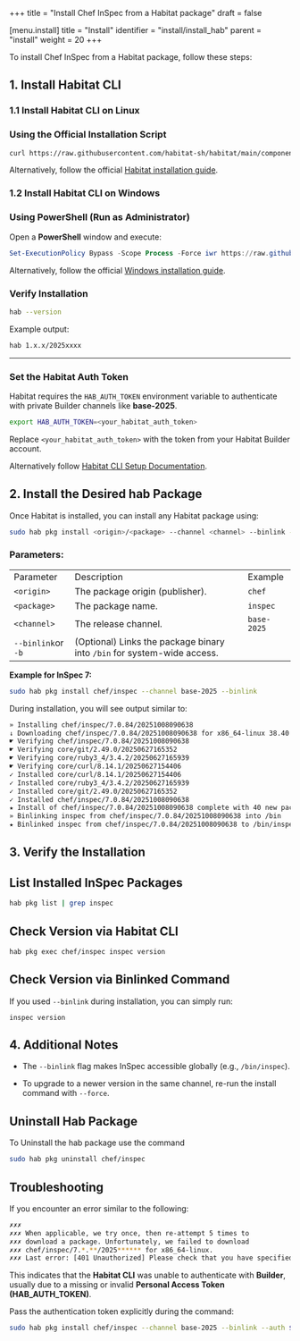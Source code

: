 +++
title = "Install Chef InSpec from a Habitat package"
draft = false

[menu.install]
    title = "Install"
    identifier = "install/install_hab"
    parent = "install"
    weight = 20
+++


To install Chef InSpec from a Habitat package, follow these steps:

## 1. Install Habitat CLI

### 1.1 Install Habitat CLI on Linux

### Using the Official Installation Script

```sh
curl https://raw.githubusercontent.com/habitat-sh/habitat/main/components/hab/install.sh | sudo bash
```

Alternatively, follow the official [Habitat installation guide](https://docs.chef.io/habitat/install_habitat/).

### 1.2 Install Habitat CLI on Windows

### Using PowerShell (Run as Administrator)

Open a **PowerShell** window and execute:

```ps1
Set-ExecutionPolicy Bypass -Scope Process -Force iwr https://raw.githubusercontent.com/habitat-sh/habitat/main/components/hab/install.ps1 -UseBasicParsing | iex
```

Alternatively, follow the official [Windows installation guide](https://docs.chef.io/habitat/install_habitat/#install-chef-habitat-using-a-powershell-install-script).

### Verify Installation

```sh
hab --version
```

Example output:

```sh
hab 1.x.x/2025xxxx
```

- - -

### **Set the Habitat Auth Token**

Habitat requires the `HAB_AUTH_TOKEN` environment variable to authenticate with private Builder channels like **base-2025**.

```sh
export HAB_AUTH_TOKEN=<your_habitat_auth_token>
```

Replace `<your_habitat_auth_token>` with the token from your Habitat Builder account.

Alternatively follow [Habitat CLI Setup Documentation](https://docs.chef.io/habitat/hab_setup/ "https://docs.chef.io/habitat/hab_setup/").

## 2. Install the Desired hab Package

Once Habitat is installed, you can install any Habitat package using:

```sh
sudo hab pkg install <origin>/<package> --channel <channel> --binlink --force
```

### Parameters:

|     |     |     |
| --- | --- | --- |
| Parameter | Description | Example |
| `<origin>` | The package origin (publisher). | `chef` |
| `<package>` | The package name. | `inspec` |
| `<channel>` | The release channel. | `base-2025` |
| `--binlink`or `-b` | (Optional) Links the package binary into `/bin` for system-wide access. |     |

**Example for InSpec 7:**

```sh
sudo hab pkg install chef/inspec --channel base-2025 --binlink
```

During installation, you will see output similar to:

```sh
» Installing chef/inspec/7.0.84/20251008090638
↓ Downloading chef/inspec/7.0.84/20251008090638 for x86_64-linux 38.40 MB / 38.40 MB \ [====================================================================================================================================================================================================] 100.00 % 91.30 MB/s
☛ Verifying chef/inspec/7.0.84/20251008090638
☛ Verifying core/git/2.49.0/20250627165352
☛ Verifying core/ruby3_4/3.4.2/20250627165939
☛ Verifying core/curl/8.14.1/20250627154406
✓ Installed core/curl/8.14.1/20250627154406
✓ Installed core/ruby3_4/3.4.2/20250627165939
✓ Installed core/git/2.49.0/20250627165352
✓ Installed chef/inspec/7.0.84/20251008090638
★ Install of chef/inspec/7.0.84/20251008090638 complete with 40 new packages installed.
» Binlinking inspec from chef/inspec/7.0.84/20251008090638 into /bin
★ Binlinked inspec from chef/inspec/7.0.84/20251008090638 to /bin/inspec
```


## 3. Verify the Installation

## List Installed InSpec Packages

```sh
hab pkg list | grep inspec
```

## Check Version via Habitat CLI

```sh
hab pkg exec chef/inspec inspec version
```

## Check Version via Binlinked Command

If you used `--binlink` during installation, you can simply run:

`inspec version`

## 4. Additional Notes

*   The `--binlink` flag makes InSpec accessible globally (e.g., `/bin/inspec`).
    
*   To upgrade to a newer version in the same channel, re-run the install command with `--force`.
    

## Uninstall Hab Package

To Uninstall the hab package use the command

```sh
sudo hab pkg uninstall chef/inspec
```


## Troubleshooting

If you encounter an error similar to the following:

```sh
✗✗✗
✗✗✗ When applicable, we try once, then re-attempt 5 times to
✗✗✗ download a package. Unfortunately, we failed to download
✗✗✗ chef/inspec/7.*.**/2025****** for x86_64-linux.
✗✗✗ Last error: [401 Unauthorized] Please check that you have specified a valid Personal Access Token.
```

This indicates that the **Habitat CLI** was unable to authenticate with **Builder**, usually due to a missing or invalid **Personal Access Token (HAB\_AUTH\_TOKEN)**.

Pass the authentication token explicitly during the command:

```sh
sudo hab pkg install chef/inspec --channel base-2025 --binlink --auth $HAB_AUTH_TOKEN
```